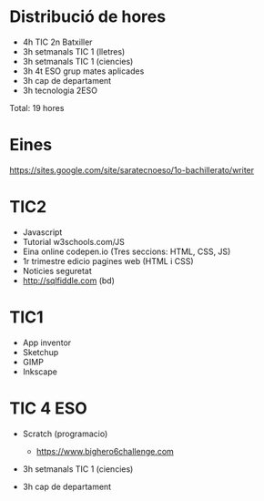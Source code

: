 # Distribució de hores

- 4h TIC 2n Batxiller
- 3h setmanals TIC 1 (lletres)
- 3h setmanals TIC 1 (ciencies)
- 3h 4t ESO grup mates aplicades
- 3h cap de departament
- 3h tecnologia 2ESO

Total: 19 hores

# Eines

https://sites.google.com/site/saratecnoeso/1o-bachillerato/writer

# TIC2

  - Javascript
  - Tutorial w3schools.com/JS
  - Eina online codepen.io (Tres seccions: HTML, CSS, JS)
  - 1r trimestre edicio pagines web (HTML i CSS)
  - Noticies seguretat
  - http://sqlfiddle.com (bd)

# TIC1

- App inventor
- Sketchup
- GIMP
- Inkscape

# TIC 4 ESO

- Scratch (programacio)


  - https://www.bighero6challenge.com
- 3h setmanals TIC 1 (ciencies)
- 3h cap de departament
